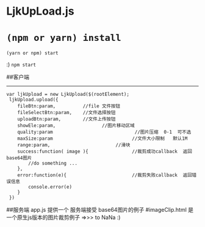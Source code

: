 # LjkUpLoad.js
`(npm or yarn) install`
============
`(yarn or npm) start`

:)
`npm start`

##客户端
*********************************
```
var ljkUpload = new LjkUpload($(rootElement);
 ljkUpload.upload({
    fileBtn:param,          //file 文件按钮
    fileSelectBtn:param,    //文件选择按钮
    uploadBtn:param,        //文件上传按钮
    showEle:param,                 //图片移动区域   
    quality:param                              //图片压缩  0-1  可不选
    maxSize:param                             //文件大小限制   默认1M
    range:param,                        //滑块                           
    success:function( image ){                //裁剪成功callback  返回base64图片
        //do something ...
    },
    error:function(e){                        //裁剪失败callback  返回错误信息
        console.error(e)
    }    
 })
 ```
##服务端
app.js
提供一个 服务端接受 base64图片的例子
#imageClip.html 是一个原生js版本的图片裁剪例子 =>>> to NaNa :)
